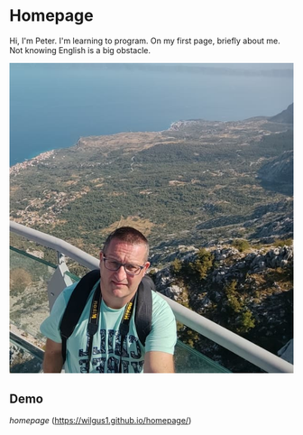 # Homepage
Hi, I'm Peter. I'm learning to program. On my first page, briefly about me.
Not knowing English is a big obstacle.

![Piotr](https://github.com/wilgus1/homepage/blob/Piotr-Wilgowicz/images/ja2.jpg)
## Demo
*homepage* (https://wilgus1.github.io/homepage/)
